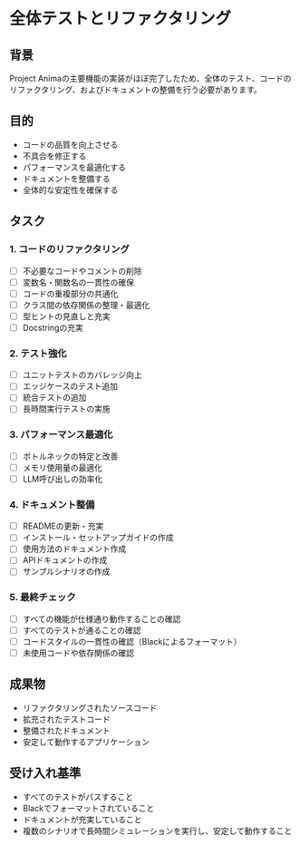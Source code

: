 # 全体テストとリファクタリング

## 背景

Project Animaの主要機能の実装がほぼ完了したため、全体のテスト、コードのリファクタリング、およびドキュメントの整備を行う必要があります。

## 目的

- コードの品質を向上させる
- 不具合を修正する
- パフォーマンスを最適化する
- ドキュメントを整備する
- 全体的な安定性を確保する

## タスク

### 1. コードのリファクタリング

- [ ] 不必要なコードやコメントの削除
- [ ] 変数名・関数名の一貫性の確保
- [ ] コードの重複部分の共通化
- [ ] クラス間の依存関係の整理・最適化
- [ ] 型ヒントの見直しと充実
- [ ] Docstringの充実

### 2. テスト強化

- [ ] ユニットテストのカバレッジ向上
- [ ] エッジケースのテスト追加
- [ ] 統合テストの追加
- [ ] 長時間実行テストの実施

### 3. パフォーマンス最適化

- [ ] ボトルネックの特定と改善
- [ ] メモリ使用量の最適化
- [ ] LLM呼び出しの効率化

### 4. ドキュメント整備

- [ ] READMEの更新・充実
- [ ] インストール・セットアップガイドの作成
- [ ] 使用方法のドキュメント作成
- [ ] APIドキュメントの作成
- [ ] サンプルシナリオの作成

### 5. 最終チェック

- [ ] すべての機能が仕様通り動作することの確認
- [ ] すべてのテストが通ることの確認
- [ ] コードスタイルの一貫性の確認（Blackによるフォーマット）
- [ ] 未使用コードや依存関係の確認

## 成果物

- リファクタリングされたソースコード
- 拡充されたテストコード
- 整備されたドキュメント
- 安定して動作するアプリケーション

## 受け入れ基準

- すべてのテストがパスすること
- Blackでフォーマットされていること
- ドキュメントが充実していること
- 複数のシナリオで長時間シミュレーションを実行し、安定して動作すること 